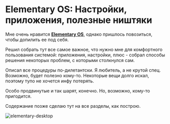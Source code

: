 # Elementary OS: Настройки, приложения, полезные ништяки

Мне очень нравится [**Elementary OS**](https://elementary.io), однако пришлось повозиться, чтобы допилить ее под себя.

Решил собрать тут все самое важное, что нужно мне для комфортного пользования системой: приложения, настройки, плюс - собрал способы решения некоторых проблем, с которыми столкнулся сам.

Описал все процедуры по-дилетантски. Я любитель, а не крутой спец. Возможно, будет полезно кому-то. Некоторые вещи долго искал, поэтому тупо не хочется инфу потерять.

Особо продвинутые и так шарят, конечно. Но, возможно, кому-то пригодится.

Содержание позже сделаю тут на все разделы, как построю.

![elementary-desktop]( "Elementary-desktop")
